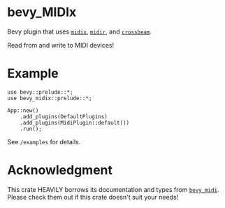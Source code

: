 # bevy_MIDIx
Bevy plugin that uses [`midix`](https://crates.io/crates/midix),
[`midir`](https://github.com/Boddlnagg/midir), and [`crossbeam`](https://github.com/crossbeam-rs/crossbeam).

Read from and write to MIDI devices!

# Example
```rust, no_run
use bevy::prelude::*;
use bevy_midix::prelude::*;

App::new()
    .add_plugins(DefaultPlugins)
    .add_plugins(MidiPlugin::default())
    .run();
```

See `/examples` for details.


# Acknowledgment

This crate HEAVILY borrows its documentation and types
from [`bevy_midi`](https://github.com/BlackPhlox/bevy_midi). Please
check them out if this crate doesn't suit your needs!
